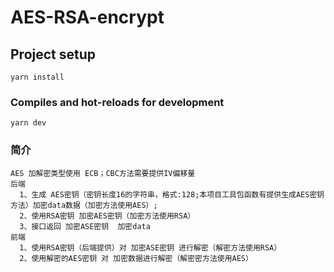 # AES-RSA-encrypt

## Project setup
```
yarn install
```

### Compiles and hot-reloads for development
```
yarn dev
```

### 简介
```
AES 加解密类型使用 ECB；CBC方法需要提供IV偏移量
后端
  1、生成 AES密钥（密钥长度16的字符串，格式:128;本项目工具包函数有提供生成AES密钥方法）加密data数据（加密方法使用AES）; 
  2、使用RSA密钥 加密AES密钥（加密方法使用RSA） 
  3、接口返回 加密ASE密钥  加密data
前端 
  1、使用RSA密钥（后端提供）对 加密ASE密钥 进行解密（解密方法使用RSA）
  2、使用解密的AES密钥 对 加密数据进行解密（解密密方法使用AES）
```

